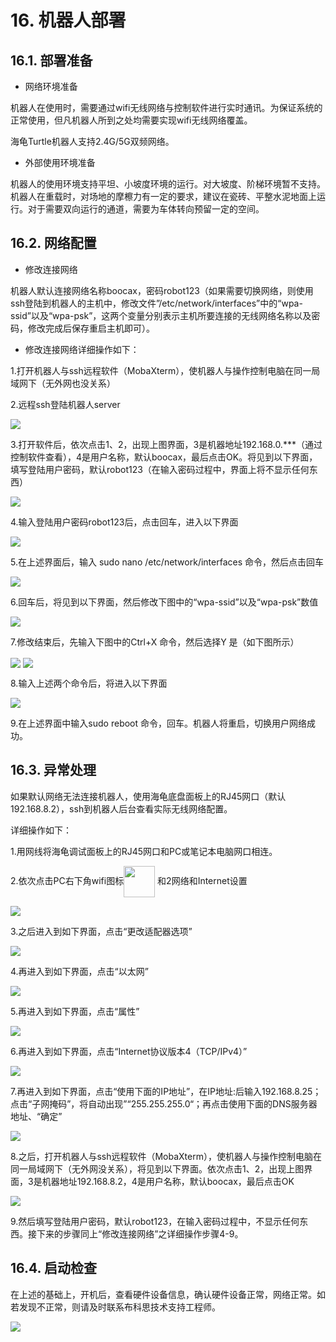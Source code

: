 ﻿# 16.	机器人部署
## 16.1.	部署准备
* 网络环境准备

机器人在使用时，需要通过wifi无线网络与控制软件进行实时通讯。为保证系统的正常使用，但凡机器人所到之处均需要实现wifi无线网络覆盖。

海龟Turtle机器人支持2.4G/5G双频网络。

* 外部使用环境准备

机器人的使用环境支持平坦、小坡度环境的运行。对大坡度、阶梯环境暂不支持。机器人在重载时，对场地的摩檫力有一定的要求，建议在瓷砖、平整水泥地面上运行。对于需要双向运行的通道，需要为车体转向预留一定的空间。

## 16.2.	网络配置
* 修改连接网络

机器人默认连接网络名称boocax，密码robot123（如果需要切换网络，则使用ssh登陆到机器人的主机中，修改文件”/etc/network/interfaces”中的“wpa-ssid”以及“wpa-psk”，这两个变量分别表示主机所要连接的无线网络名称以及密码，修改完成后保存重启主机即可）。

* 修改连接网络详细操作如下：

1.打开机器人与ssh远程软件（MobaXterm），使机器人与操作控制电脑在同一局域网下（无外网也没关系）

2.远程ssh登陆机器人server

<img src="https://imgconvert.csdnimg.cn/aHR0cHM6Ly9oYmltZy5odWFiYW5pbWcuY29tLzAxMWMzYjNlZjc5ODE4YmU4YTg3ZDVjZjY5ZmQ4Nzc0NzdjY2UyZGYxY2M5Yi1ONmZoU1ZfZnc2NTg?x-oss-process=image/format,png" align=center />

3.打开软件后，依次点击1、2，出现上图界面，3是机器地址192.168.0.***（通过控制软件查看），4是用户名称，默认boocax，最后点击OK。将见到以下界面，填写登陆用户密码，默认robot123（在输入密码过程中，界面上将不显示任何东西）

<img src="https://imgconvert.csdnimg.cn/aHR0cHM6Ly9oYmltZy5odWFiYW5pbWcuY29tLzdiZGViZDgwY2IyNDQyMzBkYjc1N2E2ZGFkNTQ0NDVjYzcxYzZhNGUyMzJmZS1mUnJJWUJfZnc2NTg?x-oss-process=image/format,png" align=center />

4.输入登陆用户密码robot123后，点击回车，进入以下界面

<img src="https://imgconvert.csdnimg.cn/aHR0cHM6Ly9oYmltZy5odWFiYW5pbWcuY29tLzJkMGU1ZjA3YjRlNzRkNTg4MmM0MTE2MDY0MTZjOThkNWFhNzIwYThhOThhLU1FUTUzZ19mdzY1OA?x-oss-process=image/format,png" align=center />

5.在上述界面后，输入  sudo nano /etc/network/interfaces  命令，然后点击回车

<img src="https://imgconvert.csdnimg.cn/aHR0cHM6Ly9oYmltZy5odWFiYW5pbWcuY29tLzM4YWUzY2I5ODUwYWFhOWE3MTkzZGE4ODdhYjdmOGUxZTFjZDJmMDkyNWU3ZC1BQzRVY1pfZnc2NTg?x-oss-process=image/format,png" align=center />

6.回车后，将见到以下界面，然后修改下图中的“wpa-ssid”以及“wpa-psk”数值

<img src="https://imgconvert.csdnimg.cn/aHR0cHM6Ly9oYmltZy5odWFiYW5pbWcuY29tLzhlYTFmMTRhNDQ5ZDU5YWRmOWIyMWQ2YTJjNDIwY2QyMTljNTQ5M2MxNzE1ZS1IejhhM1FfZnc2NTg?x-oss-process=image/format,png" align=center />

7.修改结束后，先输入下图中的Ctrl+X 命令，然后选择Y 是（如下图所示）

<img src="https://imgconvert.csdnimg.cn/aHR0cHM6Ly9oYmltZy5odWFiYW5pbWcuY29tLzEwZmEzNGFlYzkzMjQ2MWM3NWJkMDkwYTA0OGRkODA2MjVhZTFjNDIxNzljMS1uTmU4aVBfZnc2NTg?x-oss-process=image/format,png" align=center />

<img src="https://imgconvert.csdnimg.cn/aHR0cHM6Ly9oYmltZy5odWFiYW5pbWcuY29tLzk2OGNkYmM1ZGMxMzlmYTk3NWY5ZWEwMTM2MGE3MWU4Y2IxNjRlMjUxNzkwMi11RURXanZfZnc2NTg?x-oss-process=image/format,png" align=center />

8.输入上述两个命令后，将进入以下界面

<img src="https://imgconvert.csdnimg.cn/aHR0cHM6Ly9oYmltZy5odWFiYW5pbWcuY29tL2RlYTY4NjBlZjBmMGEyZGJhMzBhZDkxZWZiYTUxNzQ3MzE2ZGJiYjgyNTQ3ZS1tT2JQQlFfZnc2NTg?x-oss-process=image/format,png" align=center />

9.在上述界面中输入sudo reboot 命令，回车。机器人将重启，切换用户网络成功。

## 16.3.	异常处理
如果默认网络无法连接机器人，使用海龟底盘面板上的RJ45网口（默认192.168.8.2），ssh到机器人后台查看实际无线网络配置。 

详细操作如下：

1.用网线将海龟调试面板上的RJ45网口和PC或笔记本电脑网口相连。

2.依次点击PC右下角wifi图标<img src="https://imgconvert.csdnimg.cn/aHR0cHM6Ly9oYmltZy5odWFiYW5pbWcuY29tLzRhZjg1YTQ2ZDgxZTNkZjhlOTkzZGFlNDhmZDE2NWIwMDljN2M5MDY0NjEtbFJIS05QX2Z3NjU4?x-oss-process=image/format,png" width = "50" height = "50" align=center />  和2网络和Internet设置

<img src="https://imgconvert.csdnimg.cn/aHR0cHM6Ly9oYmltZy5odWFiYW5pbWcuY29tLzliNTcwZDVhZjZmOTRiNDkyYzliYzAyN2Y0ZTNkZGU3YTE5NmNkZDU0NjgyLXRSNnZuWV9mdzY1OA?x-oss-process=image/format,png" align=center />

3.之后进入到如下界面，点击“更改适配器选项”

<img src="https://imgconvert.csdnimg.cn/aHR0cHM6Ly9oYmltZy5odWFiYW5pbWcuY29tLzY5ZmFlZGRjOTk4MDkzODBmYmMxZTA4YjNhOTFiODA5MjVlMDQ4MzA1YTk4LVViNjhoMV9mdzY1OA?x-oss-process=image/format,png" align=center />

4.再进入到如下界面，点击“以太网”

<img src="https://imgconvert.csdnimg.cn/aHR0cHM6Ly9oYmltZy5odWFiYW5pbWcuY29tL2MzYzk2ZGMzMWZjNWIwOWM2OGVmM2MwZTlmMDgxMWQwOTJhNWYyNzEyNTVlLUdrdEdiaV9mdzY1OA?x-oss-process=image/format,png" align=center />

5.再进入到如下界面，点击“属性”

<img src="https://imgconvert.csdnimg.cn/aHR0cHM6Ly9oYmltZy5odWFiYW5pbWcuY29tLzdkODBjNjAxYzQ4YmQ1NWUzOGNiNmI1ZjdkZmE4YWNhNDRiMmExZGE0MDRiLUxSR3o0TV9mdzY1OA?x-oss-process=image/format,png" align=center />

6.再进入到如下界面，点击“Internet协议版本4（TCP/IPv4）”

<img src="https://imgconvert.csdnimg.cn/aHR0cHM6Ly9oYmltZy5odWFiYW5pbWcuY29tLzdkODBjNjAxYzQ4YmQ1NWUzOGNiNmI1ZjdkZmE4YWNhNDRiMmExZGE0MDRiLUxSR3o0TV9mdzY1OA?x-oss-process=image/format,png" align=center />

7.再进入到如下界面，点击“使用下面的IP地址”，在IP地址:后输入192.168.8.25；点击“子网掩码”，将自动出现”“255.255.255.0“；再点击使用下面的DNS服务器地址、“确定”

<img src="https://imgconvert.csdnimg.cn/aHR0cHM6Ly9oYmltZy5odWFiYW5pbWcuY29tL2E3MDA4MTBlYWE3ZGRhMjRkZmJiNjM5MzJhMzY2NzU2M2UxZDAxZTY2NjM2LWxneUFLbV9mdzY1OA?x-oss-process=image/format,png" align=center />

8.之后，打开机器人与ssh远程软件（MobaXterm），使机器人与操作控制电脑在同一局域网下（无外网没关系），将见到以下界面。依次点击1、2，出现上图界面，3是机器地址192.168.8.2，4是用户名称，默认boocax，最后点击OK

<img src="https://imgconvert.csdnimg.cn/aHR0cHM6Ly9oYmltZy5odWFiYW5pbWcuY29tLzQ4ZTkzZjk4YjE5YjdmYWRhNjJmMTg1ZjI4Mjg1MTM2Y2U3ODRmYTRhMzllLTVNWGF6eF9mdzY1OA?x-oss-process=image/format,png" align=center />


9.然后填写登陆用户密码，默认robot123，在输入密码过程中，不显示任何东西。接下来的步骤同上“修改连接网络”之详细操作步骤4-9。

## 16.4.	启动检查
在上述的基础上，开机后，查看硬件设备信息，确认硬件设备正常，网络正常。如若发现不正常，则请及时联系布科思技术支持工程师。

<img src="https://imgconvert.csdnimg.cn/aHR0cHM6Ly9oYmltZy5odWFiYW5pbWcuY29tL2NjN2ExZDg4Zjk4NTEwODBhOTViM2E5YjU1ZWI4ODRjNDBhMTg5MDYzNGZiLVNUV3V1Rl9mdzY1OA?x-oss-process=image/format,png" align=center />

